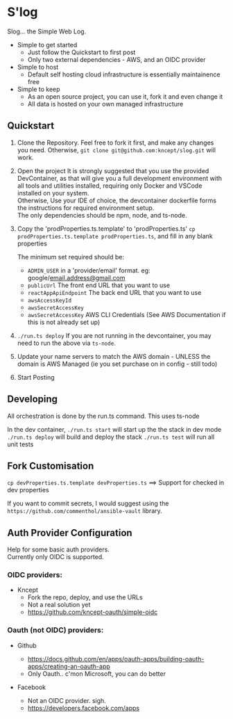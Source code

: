 # S'log

Slog... the Simple Web Log.

* Simple to get started
   * Just follow the Quickstart to first post
   * Only two external dependencies - AWS, and an OIDC provider
* Simple to host
    * Default self hosting cloud infrastructure is essentially maintainence free
* Simple to keep
    * As an open source project, you can use it, fork it and even change it
    * All data is hosted on your own managed infrastructure


## Quickstart

1) Clone the Repository.
    Feel free to fork it first, and make any changes you need. 
    Otherwise, `git clone git@github.com:kncept/slog.git` will work.

2) Open the project
    It is strongly suggested that you use the provided DevContainer, as that will give you a full
    development environment with all tools and utilities installed, requiring only Docker and VSCode installed 
    on your system.<br/>
    Otherwise, Use your IDE of choice, the devcontainer dockerfile forms the instructions for required environment setup.<br/>
    The only dependencies should be npm, node, and ts-node.

3) Copy the 'prodProperties.ts.template' to 'prodProperties.ts' `cp prodProperties.ts.template prodProperties.ts`, and fill in any blank properties

    The minimum set required should be:
    * `ADMIN_USER` in a 'provider/email' format. eg: google/email.address@gmail.com
    * `publicUrl` The front end URL that you want to use
    * `reactAppApiEndpoint` The back end URL that you want to use
    * `awsAccessKeyId`
    * `awsSecretAccessKey`
    * `awsSecretAccessKey` AWS CLI Credentials (See AWS Documentation if this is not already set up)

4) `./run.ts deploy`
    If you are not running in the devcontainer, you may need to run the above via `ts-node`.

5) Update your name servers to match the AWS domain - UNLESS the domain is AWS Managed (ie you set purchase on in config - still todo)

6) Start Posting

## Developing
All orchestration is done by the run.ts command. This uses ts-node

In the dev container, 
`./run.ts start` will start up the the stack in dev mode
`./run.ts deploy` will build and deploy the stack
`./run.ts test` will run all unit tests


## Fork Customisation

`cp devProperties.ts.template devProperties.ts` ==> Support for checked in dev properties

If you want to commit secrets, I would suggest using the `https://github.com/commenthol/ansible-vault` library.



## Auth Provider Configuration

Help for some basic auth providers.<br/>
Currently only OIDC is supported.

### OIDC providers:

* Kncept
  * Fork the repo, deploy, and use the URLs
  * Not a real solution yet
  * https://github.com/kncept-oauth/simple-oidc

### Oauth (not OIDC) providers:

* Github
  * https://docs.github.com/en/apps/oauth-apps/building-oauth-apps/creating-an-oauth-app
  *  Only Oauth.. c'mon Microsoft, you can do better

* Facebook
  * Not an OIDC provider. sigh.
  * https://developers.facebook.com/apps

